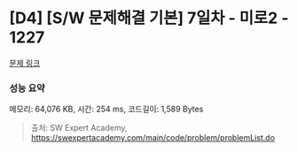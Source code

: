 # [D4] [S/W 문제해결 기본] 7일차 - 미로2 - 1227 

[문제 링크](https://swexpertacademy.com/main/code/problem/problemDetail.do?contestProbId=AV14wL9KAGkCFAYD) 

### 성능 요약

메모리: 64,076 KB, 시간: 254 ms, 코드길이: 1,589 Bytes



> 출처: SW Expert Academy, https://swexpertacademy.com/main/code/problem/problemList.do